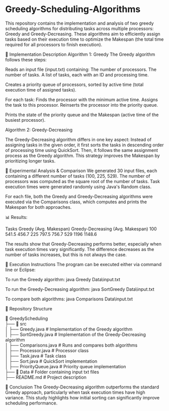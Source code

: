 # Greedy-Scheduling-Algorithms

This repository contains the implementation and analysis of two greedy scheduling algorithms for distributing tasks across multiple processors: Greedy and Greedy-Decreasing. These algorithms aim to efficiently assign tasks based on their execution time to optimize the Makespan (the total time required for all processors to finish execution).

🔹 Implementation Description
  Algorithm 1: Greedy
  The Greedy algorithm follows these steps:
  
  Reads an input file (input.txt) containing:
    The number of processors.
    The number of tasks.
    A list of tasks, each with an ID and processing time.
    
  Creates a priority queue of processors, sorted by active time (total execution time of assigned tasks).
  
  For each task:
    Finds the processor with the minimum active time.
    Assigns the task to this processor.
    Reinserts the processor into the priority queue.
    
  Prints the state of the priority queue and the Makespan (active time of the busiest processor).
  
  Algorithm 2: Greedy-Decreasing
  
  The Greedy-Decreasing algorithm differs in one key aspect:
    Instead of assigning tasks in the given order, it first sorts the tasks in descending order of processing time using QuickSort.
    Then, it follows the same assignment process as the Greedy algorithm.
    This strategy improves the Makespan by prioritizing longer tasks.
    
  🔹 Experimental Analysis & Comparison
  We generated 30 input files, each containing a different number of tasks (100, 225, 529). The number of processors was computed as the square root of the number of tasks. Task execution times were generated randomly using Java's Random class.
  
  For each file, both the Greedy and Greedy-Decreasing algorithms were executed via the Comparisons class, which computes and prints the Makespan for both approaches.
  
  📊 Results:
  
  Tasks      	Greedy (Avg. Makespan)      	Greedy-Decreasing (Avg. Makespan)
   100	            541.5	                               456.7
   225	            797.5	                               756.7
   529	            1196	                               1148.6
   
  The results show that Greedy-Decreasing performs better, especially when task execution times vary significantly. The difference decreases as the number of tasks increases, but this is not always the case.

  🚀 Execution Instructions
  The program can be executed either via command line or Eclipse:
  
  To run the Greedy algorithm:
    java Greedy Data\input.txt
    
  To run the Greedy-Decreasing algorithm:
    java SortGreedy Data\input.txt
  
  To compare both algorithms:
    java Comparisons Data\input.txt

    
  📂 Repository Structure

  📁 GreedyScheduling  
   ├── 📁 src  
   │   ├── Greedy.java          # Implementation of the Greedy algorithm  
   │   ├── SortGreedy.java      # Implementation of the Greedy-Decreasing algorithm  
   │   ├── Comparisons.java     # Runs and compares both algorithms  
   │   ├── Processor.java       # Processor class  
   │   ├── Task.java            # Task class  
   │   ├── Sort.java            # QuickSort implementation  
   │   ├── PriorityQueue.java   # Priority queue implementation  
   ├── 📁 Data                  # Folder containing input txt files  
   ├── README.md                # Project description  
   
  📌 Conclusion
  The Greedy-Decreasing algorithm outperforms the standard Greedy approach, particularly when task execution times have high variance. This study highlights how initial sorting can significantly improve       scheduling performance.
